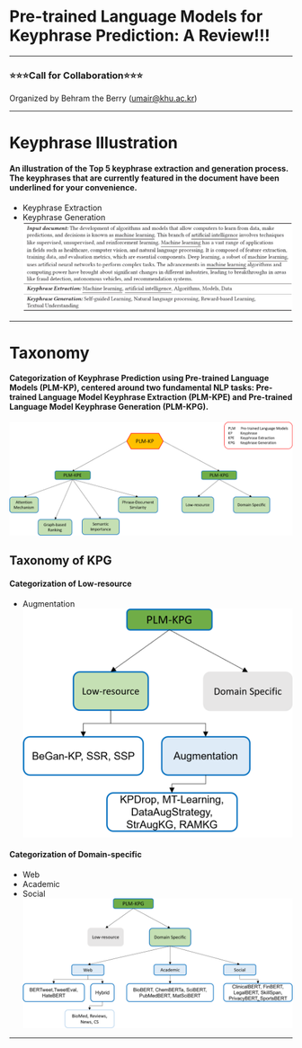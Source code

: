 # Pre-trained Language Models for Keyphrase Prediction: A Review!!!
---
### ⭐️⭐️⭐️Call for Collaboration⭐️⭐️⭐️
Organized by Behram the Berry (umair@khu.ac.kr)
***
# Keyphrase Illustration
#### An illustration of the Top 5 keyphrase extraction and generation process. The keyphrases that are currently featured in the document have been underlined for your convenience.
- Keyphrase Extraction
- Keyphrase Generation
![Keyphrase Example](https://github.com/BehramtheBerry/PLM-KP_Survey/blob/main/Keyphrase_Example.png)
***
# Taxonomy
#### Categorization of Keyphrase Prediction using Pre-trained Language Models (PLM-KP), centered around two fundamental NLP tasks: Pre-trained Language Model Keyphrase Extraction (PLM-KPE) and Pre-trained Language Model Keyphrase Generation (PLM-KPG).
![Main Taxonomy](https://github.com/BehramtheBerry/PLM-KP_Survey/blob/main/Main_Taxo.png)
## Taxonomy of KPG
#### Categorization of Low-resource
- Augmentation
![Low-resource](https://github.com/BehramtheBerry/PLM-KP_Survey/blob/main/KPG_Low_Taxo.png)
#### Categorization of Domain-specific
- Web
- Academic
- Social
![Domain-specific](https://github.com/BehramtheBerry/PLM-KP_Survey/blob/main/KPG_DS_Taxo.png)
***



